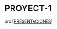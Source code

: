 # PROYECT-1
pro
[[PRESENTACIONES](https://gamma.app/docs/Analisis-Exhaustivo-de-los-Ultimos-12-Meses-i0tm2lav0wmvzq6)]
